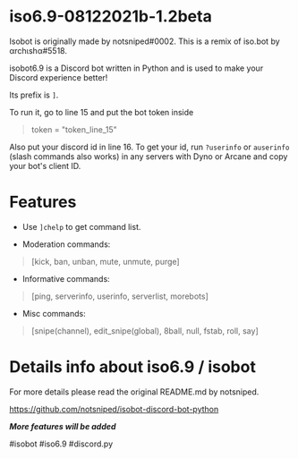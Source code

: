 # iso6.9-08122021b-1.2beta
Isobot is originally made by notsniped#0002. This is a remix of iso.bot by αrchιshα#5518.

isobot6.9 is a Discord bot written in Python and is used to make your Discord experience better! 

Its prefix is `]`. 

To run it, go to line 15 and put the bot token inside 

> token = "token_line_15"

Also put your discord id in line 16. To get your id, run `?userinfo` or `auserinfo` (slash commands also works) in any servers with Dyno or Arcane and copy your bot's client ID.

# Features
- Use `]chelp` to get command list.

- Moderation commands:

> [kick, ban, unban, mute, unmute, purge]

- Informative commands:

> [ping, serverinfo, userinfo, serverlist, morebots]

- Misc commands:

> [snipe(channel), edit_snipe(global), 8ball, null, fstab, roll, say]

# Details info about iso6.9 / isobot
For more details please read the original README.md by notsniped.

https://github.com/notsniped/isobot-discord-bot-python

***More features will be added***

#isobot #iso6.9 #discord.py
